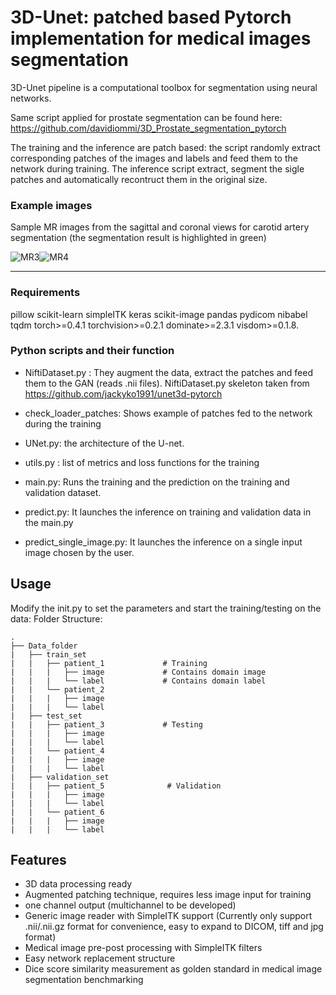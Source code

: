 # 3D-Unet: patched based Pytorch implementation for medical images segmentation

3D-Unet pipeline is a computational toolbox for segmentation using neural networks.

Same script applied for prostate segmentation can be found here: https://github.com/davidiommi/3D_Prostate_segmentation_pytorch

The training and the inference are patch based: the script randomly extract corresponding patches of the images and labels and feed them to the network during training.
The inference script extract, segment the sigle patches and automatically recontruct them in the original size.

### Example images

Sample MR images from the sagittal and coronal views for carotid artery segmentation (the segmentation result is highlighted in green)

![MR3](images/3.JPG)![MR4](images/4.JPG)
*******************************************************************************

### Requirements
pillow
scikit-learn
simpleITK
keras
scikit-image
pandas
pydicom
nibabel
tqdm
torch>=0.4.1
torchvision>=0.2.1
dominate>=2.3.1
visdom>=0.1.8.

### Python scripts and their function

- NiftiDataset.py : They augment the data, extract the patches and feed them to the GAN (reads .nii files). NiftiDataset.py
  skeleton taken from https://github.com/jackyko1991/unet3d-pytorch

- check_loader_patches: Shows example of patches fed to the network during the training  

- UNet.py: the architecture of the U-net.

- utils.py : list of metrics and loss functions for the training

- main.py: Runs the training and the prediction on the training and validation dataset.

- predict.py: It launches the inference on training and validation data in the main.py

- predict_single_image.py: It launches the inference on a single input image chosen by the user.

## Usage
Modify the init.py to set the parameters and start the training/testing on the data:
Folder Structure:

	.
	├── Data_folder                   
	|   ├── train_set              
	|   |   ├── patient_1             # Training
	|   |   |   ├── image             # Contains domain image 
	|   |   |   └── label             # Contains domain label 
	|   |   └── patient_2             
	|   |   |   ├── image              
	|   |   |   └── label              
	|   ├── test_set               
	|   |   ├── patient_3             # Testing
	|   |   |   ├── image              
	|   |   |   └── label              
	|   |   └── patient_4             
	|   |   |   ├── image              
	|   |   |   └── label              
	|   ├── validation_set               
	|   |   ├── patient_5              # Validation
	|   |   |   ├── image             
	|   |   |   └── label              
	|   |   └── patient_6             
	|   |   |   ├── image              
	|   |   |   └── label              

## Features
- 3D data processing ready
- Augmented patching technique, requires less image input for training
- one channel output (multichannel to be developed)
- Generic image reader with SimpleITK support (Currently only support .nii/.nii.gz format for convenience, easy to expand to DICOM, tiff and jpg format)
- Medical image pre-post processing with SimpleITK filters
- Easy network replacement structure
- Dice score similarity measurement as golden standard in medical image segmentation benchmarking


